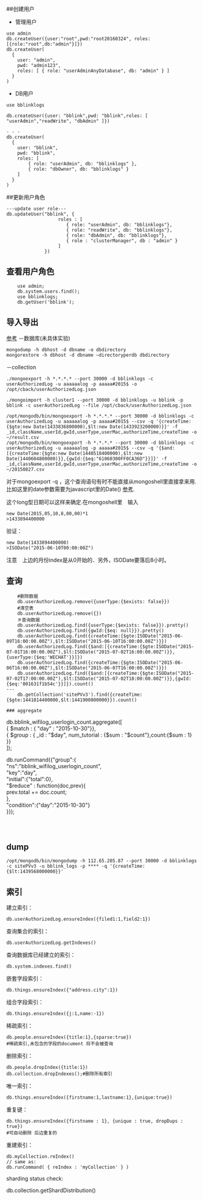 ##创建用户

- 管理用户

```shell
use admin
db.createUser({user:"root",pwd:"root20160324", roles:[{role:"root",db:"admin"}]})
db.createUser(
  {
    user: "admin",
    pwd: "admin123",
    roles: [ { role: "userAdminAnyDatabase", db: "admin" } ]
  }
)
```

- DB用户

```shell
use bblinklogs

db.createUser({user: "bblink",pwd: "bblink",roles: [ "userAdmin","readWrite", "dbAdmin" ]})

- - -
db.createUser(
  {
    user: "bblink",
    pwd: "bblink",
    roles: [
    	{ role: "userAdmin", db: "bblinklogs" },
    	{ role: "dbOwner", db: "bblinklogs" }
    ]
  }
)

```

##更新用户角色

```shell
---update user role---
db.updateUser("bblink", {
                   roles : [
                      { role: "userAdmin", db: "bblinklogs"},
                      { role: "readWrite", db: "bblinklogs"},
                      { role: "dbAdmin", db: "bblinklogs"},
                      { role : "clusterManager", db : "admin" }
                   ]
              })

```

## 查看用户角色

```shell
	use admin;
	db.system.users.find();
	use bblinklogs;
	db.getUser('bblink');
```
## 导入导出　
 [参考](http://www.jb51.net/article/40285.htm)
－数据库(未具体实验)

	mongodump -h dbhost -d dbname -o dbdirectory
    mongorestore -h dbhost -d dbname –directoryperdb dbdirectory

－collection

	./mongoexport -h *.*.*.* --port 30000 -d bblinklogs -c userAuthorizedLog -u aaaaaalog -p aaaaa#2015$ -o /opt/cback/userAuthorizedLog.json

	./mongoimport -h cluster1 --port 30000 -d bblinklogs -u bblink -p bblink -c userAuthorizedLog --file /opt/cback/userAuthorizedLog.json

	/opt/mongodb/bin/mongoexport -h *.*.*.* --port 30000 -d bblinklogs -c userAuthorizedLog -u aaaaaalog -p aaaaa#2015$ --csv -q '{createTime:{$gte:new Date(1433836800000),$lt:new Date(1433923200000)}}' -f _id,className,userId,gwId,userType,userMac,authorizeTime,createTime -o ~/result.csv
	/opt/mongodb/bin/mongoexport -h *.*.*.* --port 30000 -d bblinklogs -c userAuthorizedLog -u aaaaaalog -p aaaaa#2015$ --csv -q '{$and:[{createTime:{$gte:new Date(1440518400000),$lt:new Date(1440604800000)}},{gwId:{$eq:"61060300FF0CA36D"}}]}' -f _id,className,userId,gwId,userType,userMac,authorizeTime,createTime -o ~/20150827.csv

对于mongoexport -q ，这个查询语句有时不能直接从mongoshell里直接拿来用.比如这里的date参数需要为javascript里的Date() [参考](http://stackoverflow.com/questions/14758605/mongoexport-using-gt-and-lt-constraints-on-a-date-range).

这个long型日期可以这样来确定.在mongoshell里　输入

    new Date(2015,05,10,8,00,00)*1
	>1433894400000

验证：

	new Date(1433894400000)
	>ISODate("2015-06-10T00:00:00Z")

注意　上边的月份index是从0开始的．另外，ISODate要落后8小时。

## 查询

```shell
	#删除数据
	db.userAuthorizedLog.remove({userType:{$exists: false}})
	#清空表
	db.userAuthorizedLog.remove({})
	＃查询数据
	db.userAuthorizedLog.find({userType:{$exists: false}}).pretty()
	db.userAuthorizedLog.find({gwId:{$eq: null}}).pretty()
	db.userAuthorizedLog.find({createTime:{$gte:ISODate("2015-06-09T16:00:00.00Z"),$lt:ISODate("2015-06-10T16:00:00.00Z")}})
  	db.userAuthorizedLog.find({$and:[{createTime:{$gte:ISODate("2015-07-01T16:00:00.00Z"),$lt:ISODate("2015-07-02T16:00:00.00Z")}},{userType:{$eq:'WECHAT'}}]})
  	db.userAuthorizedLog.find({createTime:{$gte:ISODate("2015-06-06T16:00:00.00Z"),$lt:ISODate("2015-06-07T16:00:00.00Z")}})
	db.userAuthorizedLog.find({$and:[{createTime:{$gte:ISODate("2015-07-02T17:00:00.00Z"),$lt:ISODate("2015-07-02T18:00:00.00Z")}},{gwId:{$eq:'001631f1b54c'}}]}).count()
---
	db.getCollection('sitePVv3').find({createTime:{$gte:1441814400000,$lt:1441900800000}}).count()

### aggregate

```
db.bblink_wifilog_userlogin_count.aggregate([  
  { $match : { "day" : "2015-10-30"}},  
  { $group : { _id : "$day", num_tutorial : {$sum : "$count"},count:{$sum : 1} }}  
]);  

db.runCommand({"group":{  
    "ns":"bblink_wifilog_userlogin_count",  
    "key":"day",  
    "initial":{"total":0},  
    "$reduce" : function(doc,prev){  
        prev.total += doc.count;  
    },  
    "condition":{"day":"2015-10-30"}  
}}); 
```



```
## dump

	/opt/mongodb/bin/mongodump -h 112.65.205.87 --port 30000 -d bblinklogs -c sitePVv3 -u bblink_logs -p **** -q '{createTime:{$lt:1439568000000}}'

## 索引

建立索引：

	db.userAuthorizedLog.ensureIndex({filed1:1,field2:1})

查询集合的索引：

	db.userAuthorizedLog.getIndexes()

查询数据库已经建立的索引：

	db.system.indexes.find()

嵌套字段索引：

	db.things.ensureIndex({"address.city":1})

组合字段索引：

	db.things.ensureIndex({j:1,name:-1})

稀疏索引：

	db.people.ensureIndex({title:1},{sparse:true})
    #稀疏索引,未包含的字段的document 将不会被查询

删除索引：

    db.people.dropIndex({title:1})
    db.collection.dropIndexes();#删除所有索引

唯一索引：

	db.things.ensureIndex({firstname:1,lastname:1},{unique:true})

重复键：

	db.things.ensureIndex({firstname : 1}, {unique : true, dropDups : true})
    #可自动删除 后边重复的

重建索引：

	db.myCollection.reIndex()
    // same as:
    db.runCommand( { reIndex : 'myCollection' } )

sharding status check:

  db.collection.getShardDistribution()

